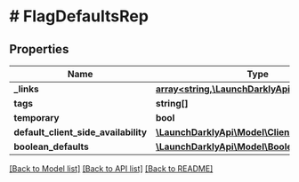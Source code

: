 # # FlagDefaultsRep

## Properties

Name | Type | Description | Notes
------------ | ------------- | ------------- | -------------
**_links** | [**array<string,\LaunchDarklyApi\Model\Link>**](Link.md) |  | [optional]
**tags** | **string[]** |  | [optional]
**temporary** | **bool** |  | [optional]
**default_client_side_availability** | [**\LaunchDarklyApi\Model\ClientSideAvailability**](ClientSideAvailability.md) |  | [optional]
**boolean_defaults** | [**\LaunchDarklyApi\Model\BooleanDefaults**](BooleanDefaults.md) |  | [optional]

[[Back to Model list]](../../README.md#models) [[Back to API list]](../../README.md#endpoints) [[Back to README]](../../README.md)
